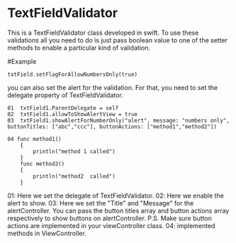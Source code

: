 # TextFieldValidator
This is a TextFieldValidator class developed in swift.
To use these validations all you need to do is just pass boolean value to one of the setter methods to enable a particular kind of validation. 

#Example
```
txtField.setFlagForAllowNumbersOnly(true)
```
you can also set the alert for the validation. For that, you need to set the delegate property of TextFieldValidator.

```
01  txtField1.ParentDelegate = self
02  txtField1.allowToShowAlertView = true
03  txtField1.showAlertForNumberOnly("alert", message: "numbers only", buttonTitles: ["abc","ccc"], buttonActions: ["method1","method2"])

04 func method1()
    {
        println("method 1 called")
    }
    func method2()
    {
        println("method2  called")
    }  
```

01: Here we set the delegate of TextFieldValidator.
02: Here we enable the alert to show.
03: Here we set the "Title" and "Message" for the alertController. You can pass the button titles array and button actions array respectively to show buttons on alertController.
P.S. Make sure button actions are implemented in your viewController class.
04: implemented methods in ViewController.
